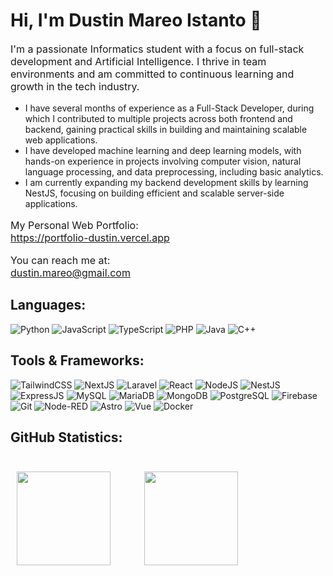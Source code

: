<h1>Hi, I'm Dustin Mareo Istanto 👋</h1>

<p style="font-size: 1rem">
  I'm a passionate Informatics student with a focus on full-stack development and Artificial Intelligence. I thrive in team environments and am committed to continuous learning and growth in the tech industry.
</p>
<ul>
<li>I have several months of experience as a Full-Stack Developer, during which I contributed to multiple projects across both frontend and backend, gaining practical skills in building and maintaining scalable web applications. </li>
<li>I have developed machine learning and deep learning models, with hands-on experience in projects involving computer vision, natural language processing, and data preprocessing, including basic analytics. </li>
<li>I am currently expanding my backend development skills by learning NestJS, focusing on building efficient and scalable server-side applications. </li>
</ul>

<p style="font-size: 1rem">
  My Personal Web Portfolio:<br>
  <a href="https://portfolio-dustin.vercel.app/">https://portfolio-dustin.vercel.app</a>
</p>
<p style="font-size: 1rem">
  You can reach me at:<br>
  <a href="mailto:dustin.mareo@gmail.com">dustin.mareo@gmail.com</a>
</p>

## Languages:

![Python](https://img.shields.io/badge/Python-%233670A0.svg?style=flat&logo=python&logoColor=%23ffdd54)
![JavaScript](https://img.shields.io/badge/JavaScript-%23323330.svg?style=flat&logo=javascript&logoColor=%23F7DF1E)
![TypeScript](https://img.shields.io/badge/TypeScript-%23007ACC.svg?style=flat&logo=typescript&logoColor=white)
![PHP](https://img.shields.io/badge/PHP-%23777BB4.svg?style=flat&logo=php&logoColor=white)
![Java](https://img.shields.io/badge/Java-%23ED8B00.svg?style=flat&logo=java&logoColor=white)
![C++](https://img.shields.io/badge/C++-%2300599C.svg?style=flat&logo=c%2B%2B&logoColor=white)

## Tools & Frameworks:

![TailwindCSS](https://img.shields.io/badge/TailwindCSS-%2338B2AC.svg?style=flat&logo=tailwind-css&logoColor=white)
![NextJS](https://img.shields.io/badge/NextJS-000000.svg?style=flat&logo=next.js&logoColor=white)
![Laravel](https://img.shields.io/badge/Laravel-%23FF2D20.svg?style=flat&logo=laravel&logoColor=white)
![React](https://img.shields.io/badge/ReactJS-%2320232a.svg?style=flat&logo=react&logoColor=%2361DAFB)
![NodeJS](https://img.shields.io/badge/Node.JS-%236DA55F.svg?style=flat&logo=node.js&logoColor=white)
![NestJS](https://img.shields.io/badge/NestJS-%23E0234E.svg?style=flat&logo=nestjs&logoColor=white)
![ExpressJS](https://img.shields.io/badge/ExpressJS-%23000000.svg?style=flat&logo=express&logoColor=white)
![MySQL](https://img.shields.io/badge/MySQL-%234479A1.svg?style=flat&logo=mysql&logoColor=white)
![MariaDB](https://img.shields.io/badge/MariaDB-%2318A5A1.svg?style=flat&logo=mariadb&logoColor=white)
![MongoDB](https://img.shields.io/badge/MongoDB-%2347A248.svg?style=flat&logo=mongodb&logoColor=white)
![PostgreSQL](https://img.shields.io/badge/PostgreSQL-%23315792.svg?style=flat&logo=postgresql&logoColor=white)
![Firebase](https://img.shields.io/badge/Firebase-%23FFCA28.svg?style=flat&logo=firebase&logoColor=white)
![Git](https://img.shields.io/badge/Git-%23F1502F.svg?style=flat&logo=git&logoColor=white)
![Node-RED](https://img.shields.io/badge/Node%20RED-%23E12B33.svg?style=flat&logo=node-red&logoColor=white)
![Astro](https://img.shields.io/badge/Astro-%23FF5B00.svg?style=flat&logo=astro&logoColor=white)
![Vue](https://img.shields.io/badge/Vue.js-%234FC08D.svg?style=flat&logo=vue.js&logoColor=white)
![Docker](https://img.shields.io/badge/Docker-%230db7ed.svg?style=flat&logo=docker&logoColor=white)

## GitHub Statistics:

<div align="left">
  <img src="https://github-readme-stats.vercel.app/api?username=ddmareo&theme=transparent&hide_border=false&include_all_commits=true&count_private=false" height="150" style="margin-right: 50px; margin-left: 10px; margin-bottom: 25px" >
  <img src="https://github-readme-stats.vercel.app/api/top-langs/?username=ddmareo&theme=transparent&hide_border=false&include_all_commits=true&count_private=false&layout=compact" height="150" style="margin-top : 25px">
</div>
